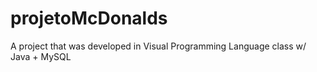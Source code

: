 # projetoMcDonalds
A project that was developed in Visual Programming Language class w/ Java + MySQL

